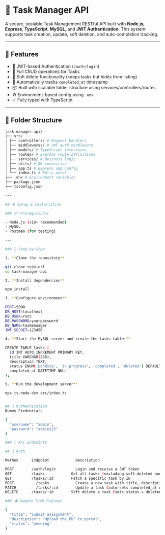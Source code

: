 # 📝 Task Manager API

A secure, scalable Task Management RESTful API built with **Node.js**, **Express**, **TypeScript**, **MySQL**, and **JWT Authentication**. This system supports task creation, update, soft deletion, and auto-completion tracking.

---

## 🚀 Features

- 🔐 JWT-based Authentication (`/auth/login`)
- 📄 Full CRUD operations for Tasks
- 🧠 Soft delete functionality (keeps tasks but hides from listing)
- 📅 Automatically tracks `completed_at` timestamp
- 📦 Built with scalable folder structure using services/controllers/routes
- ⚙️ Environment-based config using `.env`
- ✅ Fully typed with TypeScript

---

## 📁 Folder Structure
```bash
task-manager-api/
├── src/
│ ├── controllers/ # Request handlers
│ ├── middlewares/ # JWT auth middleware
│ ├── models/ # TypeScript interfaces
│ ├── routes/ # Express route definitions
│ ├── services/ # Business logic
│ ├── utils/ # DB connection
│ ├── app.ts # Express app config
│ └── index.ts # Entry point
├── .env # Environment variables
├── package.json
├── tsconfig.json

---

## ⚙️ Setup & Installation

### 📦 Prerequisites

- Node.js (v18+ recommended)
- MySQL
- Postman (for testing)

---

### 🧪 Step-by-Step

1. **Clone the repository**

git clone repo-url
cd task-manager-api

2. **Install dependencies**

npm install

3. **Configure environment**

PORT=5000
DB_HOST=localhost
DB_USER=root
DB_PASSWORD=yourpassword
DB_NAME=taskmanager
JWT_SECRET=123456

4. **Start the MySQL server and create the tasks table:**

CREATE TABLE tasks (
  id INT AUTO_INCREMENT PRIMARY KEY,
  title VARCHAR(255),
  description TEXT,
  status ENUM('pending', 'in_progress', 'completed', 'deleted') DEFAULT 'pending',
  completed_at DATETIME NULL
);

5. **Run the development server**

npx ts-node-dev src/index.ts


## 🔐 Authentication
Dummy Credentials

{
  "username": "admin",
  "password": "admin123"
}

### 📘 API Endpoints

## 🔐 Auth

Method	    Endpoint	        Description

POST      	/auth/login     	Login and receive a JWT token
GET	        /tasks	          Get all tasks (excluding soft-deleted ones) with pagination
GET	        /tasks/:id	      Fetch a specific task by ID
POST	      /tasks          	Create a new task with title, description, and status
PATCH	      /tasks/:id      	Update a task (auto-sets completed_at when status = completed)
DELETE	    /tasks/:id	      Soft delete a task (sets status = deleted)

### 📥 Sample Task Payload

{
  "title": "Submit assignment",
  "description": "Upload the PDF to portal",
  "status": "pending"
}
